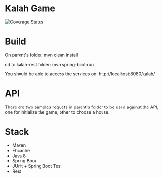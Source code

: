 # Kalah Game
[![Coverage Status](https://coveralls.io/repos/github/Hanniere/kalah-game/badge.svg?branch=master)](https://coveralls.io/github/Hanniere/kalah-game?branch=master)

# Build

On parent's folder: mvn clean install

cd to kalah-rest folder: mvn spring-boot:run

You should be able to access the services on:
http://localhost:8080/kalah/

# API
There are two samples requets in parent's folder to be used against the API, one for initialize the game, other to choose a house.

# Stack
* Maven
* Ehcache
* Java 8
* Spring Boot
* JUnit + Spring Boot Test
* Rest
